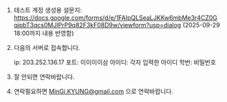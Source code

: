 1. 테스트 계정 생성용 설문지: https://docs.google.com/forms/d/e/1FAIpQLSeaLJKKw6mbMe3r4CZ0GqjpbT3qcs0MJlPrP9q82F3kF08D9w/viewform?usp=dialog
(2025-09-29 18:00까지 내용 반영함)

2. 다음의 서버로 접속합니다.

   ip: 203.252.136.17
   포트: 이이이이삼
   아이디: 각자 입력한 아이디
   학번: 비밀번호

4. 잘 안되면 연락바랍니다.

5. 연락필요하면 MinGi.KYUNG@gmail.com 으로 연락바랍니다.
